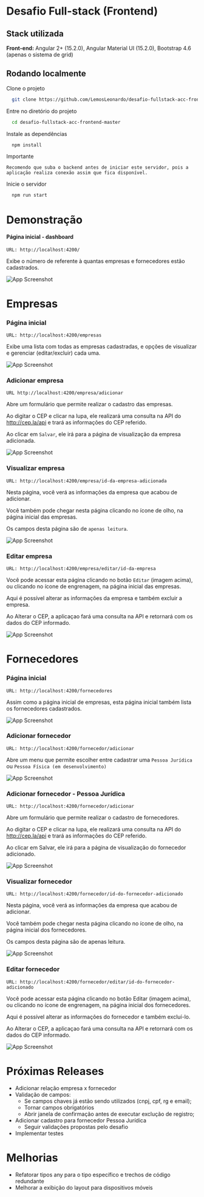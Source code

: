 
# Desafio Full-stack (Frontend)



## Stack utilizada

**Front-end:** Angular 2+ (15.2.0), Angular Material UI (15.2.0), Bootstrap 4.6 (apenas o sistema de grid)


## Rodando localmente

Clone o projeto

```bash
  git clone https://github.com/LemosLeonardo/desafio-fullstack-acc-frontend
```

Entre no diretório do projeto

```bash
  cd desafio-fullstack-acc-frontend-master
```

Instale as dependências

```bash
  npm install
```

Importante
```
Recomendo que suba o backend antes de iniciar este servidor, pois a aplicação realiza conexão assim que fica disponível.
```

Inicie o servidor

```bash
  npm run start
```


# Demonstração

#### Página inicial - dashboard
```
URL: http://localhost:4200/
```

Exibe o número de referente à quantas empresas e fornecedores estão cadastrados.

![App Screenshot](https://github.com/LemosLeonardo/desafio-fullstack-acc-frontend/blob/master/src/images/dashboard.png?raw=true)

# Empresas
### Página inicial
```
URL: http://localhost:4200/empresas
```
Exibe uma lista com todas as empresas cadastradas, e opções de visualizar e gerenciar (editar/excluir) cada uma.

![App Screenshot](https://github.com/LemosLeonardo/desafio-fullstack-acc-frontend/blob/master/src/images/empresas-lista.png?raw=true)

### Adicionar empresa
```
URL http://localhost:4200/empresa/adicionar
```
Abre um formulário que permite realizar o cadastro das empresas.

Ao digitar o CEP e clicar na lupa, ele realizará uma consulta na API do http://cep.la/api e trará as informações do CEP referido.

Ao clicar em ``Salvar``, ele irá para a página de visualização da empresa adicionada.

![App Screenshot](https://github.com/LemosLeonardo/desafio-fullstack-acc-frontend/blob/master/src/images/empresa-adicionar.png?raw=true)

### Visualizar empresa
```
URL: http://localhost:4200/empresa/id-da-empresa-adicionada
```
Nesta página, você verá as informações da empresa que acabou de adicionar.

Você também pode chegar nesta página clicando no ícone de olho, na página inicial das empresas.  

Os campos desta página são de ``apenas leitura``.

![App Screenshot](https://github.com/LemosLeonardo/desafio-fullstack-acc-frontend/blob/master/src/images/empresas-visualizar.png?raw=true)

### Editar empresa
```
URL: http://localhost:4200/empresa/editar/id-da-empresa
```

Você pode acessar esta página clicando no botão ``Editar`` (imagem acima), ou clicando no ícone de engrenagem, na página inicial das empresas.

Aqui é possível alterar as informações da empresa e também excluir a empresa.

Ao Alterar o CEP, a aplicaçao fará uma consulta na API e retornará com os dados do CEP informado.

![App Screenshot](https://github.com/LemosLeonardo/desafio-fullstack-acc-frontend/blob/master/src/images/empresas-editar-deletar.png?raw=true)


# Fornecedores
### Página inicial
```
URL: http://localhost:4200/fornecedores
```
Assim como a página inicial de empresas, esta página inicial também lista os fornecedores cadastrados.

![App Screenshot](https://github.com/LemosLeonardo/desafio-fullstack-acc-frontend/blob/master/src/images/fornecedores-lista.png?raw=true)

### Adicionar fornecedor
```
URL: http://localhost:4200/fornecedor/adicionar
```
Abre um menu que permite escolher entre cadastrar uma ``Pessoa Jurídica`` ou ``Pessoa Física (em desenvolvimento)``

![App Screenshot](https://github.com/LemosLeonardo/desafio-fullstack-acc-frontend/blob/master/src/images/fornecedores-adicionar.png?raw=true)



### Adicionar fornecedor - Pessoa Jurídica
```
URL: http://localhost:4200/fornecedor/adicionar
```
Abre um formulário que permite realizar o cadastro de fornecedores.

Ao digitar o CEP e clicar na lupa, ele realizará uma consulta na API do http://cep.la/api e trará as informações do CEP referido.

Ao clicar em Salvar, ele irá para a página de visualização do fornecedor adicionado.

![App Screenshot](https://github.com/LemosLeonardo/desafio-fullstack-acc-frontend/blob/master/src/images/fornecedores-lista.png?raw=true)

### Visualizar fornecedor
```
URL: http://localhost:4200/fornecedor/id-do-fornecedor-adicionado
```
Nesta página, você verá as informações da empresa que acabou de adicionar.

Você também pode chegar nesta página clicando no ícone de olho, na página inicial dos fornecedores.

Os campos desta página são de apenas leitura.

![App Screenshot](https://github.com/LemosLeonardo/desafio-fullstack-acc-frontend/blob/master/src/images/fornecedores-visualizar-pj.png?raw=true)

### Editar fornecedor
```
URL: http://localhost:4200/fornecedor/editar/id-do-fornecedor-adicionado
```
Você pode acessar esta página clicando no botão Editar (imagem acima), ou clicando no ícone de engrenagem, na página inicial dos fornecedores.

Aqui é possível alterar as informações do fornecedor e também excluí-lo.

Ao Alterar o CEP, a aplicaçao fará uma consulta na API e retornará com os dados do CEP informado.

![App Screenshot](https://github.com/LemosLeonardo/desafio-fullstack-acc-frontend/blob/master/src/images/fornecedores-editar-deletar-pj.png?raw=true)


# Próximas Releases

- Adicionar relação empresa x fornecedor
- Validação de campos:
    - Se campos chaves já estão sendo utilizados (cnpj, cpf, rg e email);
    - Tornar campos obrigatórios
    - Abrir janela de confirmação antes de executar exclução de registro;
- Adicionar cadastro para fornecedor Pessoa Jurídica
    - Seguir validações propostas pelo desafio
- Implementar testes

# Melhorias
- Refatorar tipos any para o tipo específico e trechos de código redundante
- Melhorar a exibição do layout para dispositivos móveis

